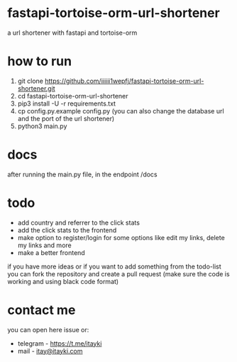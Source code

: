 # fastapi-tortoise-orm-url-shortener
a url shortener with fastapi and tortoise-orm

# how to run

1. git clone https://github.com/iiiiii1wepfj/fastapi-tortoise-orm-url-shortener.git
2. cd fastapi-tortoise-orm-url-shortener
3. pip3 install -U -r requirements.txt
4. cp config.py.example config.py (you can also change the database url and the port of the url shortener)
5. python3 main.py

# docs
 after running the main.py file, in the endpoint /docs

# todo
 * add country and referrer to the click stats
 * add the click stats to the frontend
 * make option to register/login for some options like edit my links, delete my links and more
 * make a better frontend

 if you have more ideas or if you want to add something from the todo-list you can fork the repository and create a pull request (make sure the code is working and using black code format)

# contact me
 you can open here issue or:
 * telegram - https://t.me/itayki
 * mail - itay@itayki.com
